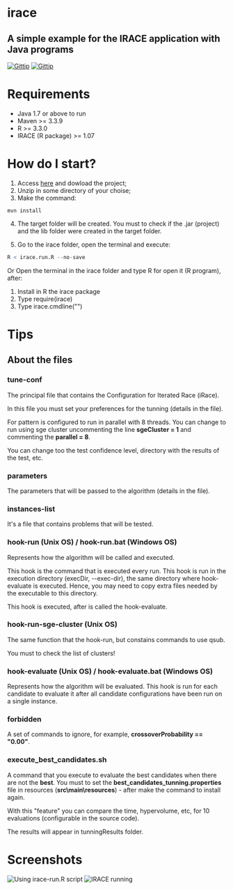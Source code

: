 # irace
## A simple example for the IRACE application with Java programs

[![Gittip](https://img.shields.io/badge/Latest%20stable-1.0-green.svg?style=flat-squared)]()
[![Gittip](https://img.shields.io/badge/build-passing-brightgreen.svg)]()

# Requirements

- Java 1.7 or above to run
- Maven >= 3.3.9
- R >= 3.3.0
- IRACE (R package) >= 1.07

# How do I start?

1. Access [here](https://github.com/gres-ufpr/irace/archive/master.zip) and dowload the project;
2. Unzip in some directory of your choise;
3. Make the command:

```
mvn install
```
4. The target folder will be created. You must to check if the .jar (project) and the lib folder were created in the target folder.

5. Go to the irace folder, open the terminal and execute:

```R
R < irace.run.R --no-save
```

Or Open the terminal in the irace folder and type R for open it (R program), after:

1. Install in R the irace package
2. Type require(irace)
3. Type irace.cmdline("")

# Tips

## About the files

### tune-conf

The principal file that contains the Configuration for Iterated Race (iRace).

In this file you must set your preferences for the tunning (details in the file).

For pattern is configured to run in parallel with 8 threads. You can change to run using sge cluster uncommenting the line **sgeCluster = 1** and commenting the **parallel = 8**.

You can change too the test confidence level, directory with the results of the test, etc.

### parameters

The parameters that will be passed to the algorithm (details in the file).

### instances-list

It's a file that contains problems that will be tested.

### hook-run (Unix OS) / hook-run.bat (Windows OS)

Represents how the algorithm will be called and executed.

This hook is the command that is executed every run. This hook is run in the execution directory (execDir, --exec-dir), the same directory where hook-evaluate is executed. Hence, you may need to copy extra files needed by the executable to this directory.

This hook is executed, after is called the hook-evaluate.

### hook-run-sge-cluster (Unix OS)

The same function that the hook-run, but constains commands to use qsub. 

You must to check the list of clusters!

### hook-evaluate (Unix OS) / hook-evaluate.bat (Windows OS)

Represents how the algorithm will be evaluated. This hook is run for each candidate to evaluate it after all candidate configurations have been run on a single instance.

### forbidden

A set of commands to ignore, for example, **crossoverProbability == "0.00"**.

### execute_best_candidates.sh 

A command that you execute to evaluate the best candidates when there are not the **best**. You must to set the **best_candidates_tunning.properties** file in resources (**src\main\resources**) - after make the command to install again.

With this "feature" you can compare the time, hypervolume, etc, for 10 evaluations (configurable in the source code).

The results will appear in tunningResults folder.

# Screenshots

![Using irace-run.R script](http://i.imgur.com/XbxFOby.png)
![IRACE running](http://i.imgur.com/YwvokQb.png)

